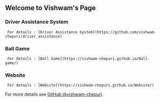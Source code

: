 ## Welcome to Vishwam's Page


### Driver Assistance System
     For details : [Driver Assistance System](https://github.com/vishwam-chepuri/driver_assistance)
### Ball Game
     For details : [Ball Game](https://vishwam-chepuri.github.io/Ball-game/)
### Website 
     For details : [Website](https://vishwam-chepuri.github.io/Website/)

For more details see [GitHub @vishwam-chepuri](https://github.com/vishwam-chepuri).

